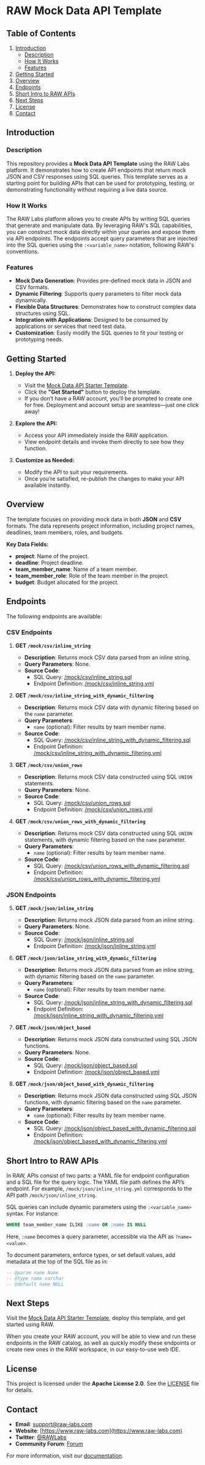 # RAW Mock Data API Template

## Table of Contents

1. [Introduction](#introduction)
   - [Description](#description)
   - [How It Works](#how-it-works)
   - [Features](#features)
2. [Getting Started](#getting-started)
3. [Overview](#overview)
4. [Endpoints](#endpoints)
5. [Short Intro to RAW APIs](#short-intro-to-raw-apis)
6. [Next Steps](#next-steps)
7. [License](#license)
8. [Contact](#contact)

## Introduction

### Description

This repository provides a **Mock Data API Template** using the RAW Labs platform. It demonstrates how to create API endpoints that return mock JSON and CSV responses using SQL queries. This template serves as a starting point for building APIs that can be used for prototyping, testing, or demonstrating functionality without requiring a live data source.

### How It Works

The RAW Labs platform allows you to create APIs by writing SQL queries that generate and manipulate data. By leveraging RAW's SQL capabilities, you can construct mock data directly within your queries and expose them via API endpoints. The endpoints accept query parameters that are injected into the SQL queries using the `:<variable_name>` notation, following RAW's conventions.

### Features

- **Mock Data Generation**: Provides pre-defined mock data in JSON and CSV formats.
- **Dynamic Filtering**: Supports query parameters to filter mock data dynamically.
- **Flexible Data Structures**: Demonstrates how to construct complex data structures using SQL.
- **Integration with Applications**: Designed to be consumed by applications or services that need test data.
- **Customization**: Easily modify the SQL queries to fit your testing or prototyping needs.

## Getting Started

1. **Deploy the API:**
   - Visit the [Mock Data API Starter Template](https://www.raw-labs.com/templates/mock-data-api-starter).
   - Click the **"Get Started"** button to deploy the template.
   - If you don’t have a RAW account, you’ll be prompted to create one for free. Deployment and account setup are seamless—just one click away!

2. **Explore the API:**
   - Access your API immediately inside the RAW application.
   - View endpoint details and invoke them directly to see how they function.

3. **Customize as Needed:**
   - Modify the API to suit your requirements.
   - Once you’re satisfied, re-publish the changes to make your API available instantly.

## Overview

The template focuses on providing mock data in both **JSON** and **CSV** formats. The data represents project information, including project names, deadlines, team members, roles, and budgets.

**Key Data Fields:**

- **project**: Name of the project.
- **deadline**: Project deadline.
- **team_member_name**: Name of a team member.
- **team_member_role**: Role of the team member in the project.
- **budget**: Budget allocated for the project.

## Endpoints

The following endpoints are available:

### **CSV Endpoints**

1. **GET `/mock/csv/inline_string`**

   - **Description**: Returns mock CSV data parsed from an inline string.
   - **Query Parameters**: None.
   - **Source Code**:
     - SQL Query: [/mock/csv/inline_string.sql](./mock/csv/inline_string.sql)
     - Endpoint Definition: [/mock/csv/inline_string.yml](./mock/csv/inline_string.yml)

2. **GET `/mock/csv/inline_string_with_dynamic_filtering`**

   - **Description**: Returns mock CSV data with dynamic filtering based on the `name` parameter.
   - **Query Parameters**:
     - `name` (optional): Filter results by team member name.
   - **Source Code**:
     - SQL Query: [/mock/csv/inline_string_with_dynamic_filtering.sql](./mock/csv/inline_string_with_dynamic_filtering.sql)
     - Endpoint Definition: [/mock/csv/inline_string_with_dynamic_filtering.yml](./mock/csv/inline_string_with_dynamic_filtering.yml)

3. **GET `/mock/csv/union_rows`**

   - **Description**: Returns mock CSV data constructed using SQL `UNION` statements.
   - **Query Parameters**: None.
   - **Source Code**:
     - SQL Query: [/mock/csv/union_rows.sql](./mock/csv/union_rows.sql)
     - Endpoint Definition: [/mock/csv/union_rows.yml](./mock/csv/union_rows.yml)

4. **GET `/mock/csv/union_rows_with_dynamic_filtering`**

   - **Description**: Returns mock CSV data constructed using SQL `UNION` statements, with dynamic filtering based on the `name` parameter.
   - **Query Parameters**:
     - `name` (optional): Filter results by team member name.
   - **Source Code**:
     - SQL Query: [/mock/csv/union_rows_with_dynamic_filtering.sql](./mock/csv/union_rows_with_dynamic_filtering.sql)
     - Endpoint Definition: [/mock/csv/union_rows_with_dynamic_filtering.yml](./mock/csv/union_rows_with_dynamic_filtering.yml)

### **JSON Endpoints**

5. **GET `/mock/json/inline_string`**

   - **Description**: Returns mock JSON data parsed from an inline string.
   - **Query Parameters**: None.
   - **Source Code**:
     - SQL Query: [/mock/json/inline_string.sql](./mock/json/inline_string.sql)
     - Endpoint Definition: [/mock/json/inline_string.yml](./mock/json/inline_string.yml)

6. **GET `/mock/json/inline_string_with_dynamic_filtering`**

   - **Description**: Returns mock JSON data parsed from an inline string, with dynamic filtering based on the `name` parameter.
   - **Query Parameters**:
     - `name` (optional): Filter results by team member name.
   - **Source Code**:
     - SQL Query: [/mock/json/inline_string_with_dynamic_filtering.sql](./mock/json/inline_string_with_dynamic_filtering.sql)
     - Endpoint Definition: [/mock/json/inline_string_with_dynamic_filtering.yml](./mock/json/inline_string_with_dynamic_filtering.yml)

7. **GET `/mock/json/object_based`**

   - **Description**: Returns mock JSON data constructed using SQL JSON functions.
   - **Query Parameters**: None.
   - **Source Code**:
     - SQL Query: [/mock/json/object_based.sql](./mock/json/object_based.sql)
     - Endpoint Definition: [/mock/json/object_based.yml](./mock/json/object_based.yml)

8. **GET `/mock/json/object_based_with_dynamic_filtering`**

   - **Description**: Returns mock JSON data constructed using SQL JSON functions, with dynamic filtering based on the `name` parameter.
   - **Query Parameters**:
     - `name` (optional): Filter results by team member name.
   - **Source Code**:
     - SQL Query: [/mock/json/object_based_with_dynamic_filtering.sql](./mock/json/object_based_with_dynamic_filtering.sql)
     - Endpoint Definition: [/mock/json/object_based_with_dynamic_filtering.yml](./mock/json/object_based_with_dynamic_filtering.yml)

## Short Intro to RAW APIs

In RAW, APIs consist of two parts: a YAML file for endpoint configuration and a SQL file for the query logic. The YAML file path defines the API’s endpoint. For example, `/mock/json/inline_string.yml` corresponds to the API path `/mock/json/inline_string`.

SQL queries can include dynamic parameters using the `:<variable_name>` syntax. For instance:

```sql
WHERE team_member_name ILIKE :name OR :name IS NULL
```

Here, `:name` becomes a query parameter, accessible via the API as `?name=<value>`.

To document parameters, enforce types, or set default values, add metadata at the top of the SQL file as in:

```sql
-- @param name Name
-- @type name varchar
-- @default name NULL
```

## Next Steps

Visit the [Mock Data API Starter Template](https://www.raw-labs.com/templates/mock-data-api-starter), deploy this template, and get started using RAW.

When you create your RAW account, you will be able to view and run these endpoints in the RAW catalog, as well as quickly modify these endpoints or create new ones in the RAW workspace, in our easy-to-use web IDE.

## License

This project is licensed under the **Apache License 2.0**. See the [LICENSE](LICENSE) file for details.

## Contact

- **Email**: [support@raw-labs.com](mailto:support@raw-labs.com)
- **Website**: [https://www.raw-labs.com](https://www.raw-labs.com)
- **Twitter**: [@RAWLabs](https://twitter.com/RAWLabs)
- **Community Forum**: [Forum](https://community.raw-labs.com)

For more information, visit our [documentation](https://docs.raw-labs.com/).
